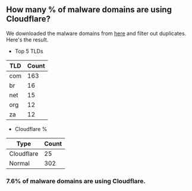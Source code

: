 ## How many % of malware domains are using Cloudflare?


We downloaded the malware domains from [here](https://urlhaus.abuse.ch) and filter out duplicates.
Here's the result.


[//]: # (start replacement)


- Top 5 TLDs

| TLD | Count |
| --- | --- |
| com | 163 |
| br | 16 |
| net | 15 |
| org | 12 |
| za | 12 |


- Cloudflare %

| Type | Count |
| --- | --- |
| Cloudflare | 25 |
| Normal | 302 |


### 7.6% of malware domains are using Cloudflare.